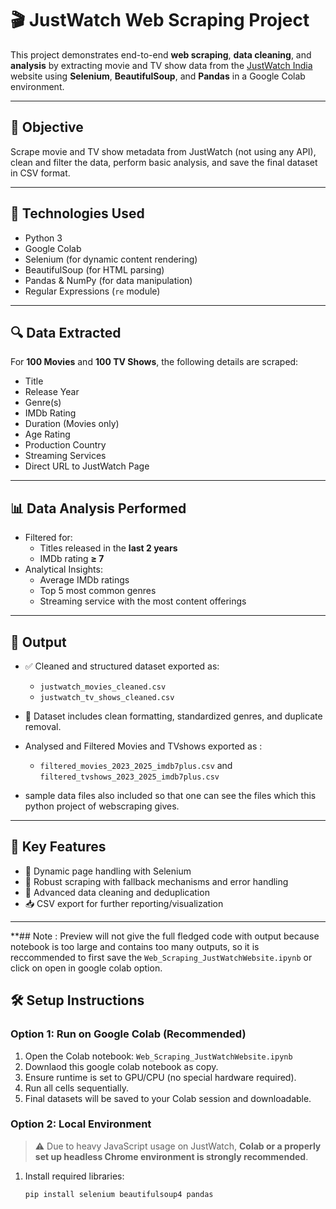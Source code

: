# 🎬 JustWatch Web Scraping Project

This project demonstrates end-to-end **web scraping**, **data cleaning**, and **analysis** by extracting movie and TV show data from the [JustWatch India](https://www.justwatch.com/in/movies?release_year_from=2000) website using **Selenium**, **BeautifulSoup**, and **Pandas** in a Google Colab environment.

---

## 📌 Objective

Scrape movie and TV show metadata from JustWatch (not using any API), clean and filter the data, perform basic analysis, and save the final dataset in CSV format.

---

## 🚀 Technologies Used

- Python 3
- Google Colab
- Selenium (for dynamic content rendering)
- BeautifulSoup (for HTML parsing)
- Pandas & NumPy (for data manipulation)
- Regular Expressions (`re` module)

---

## 🔍 Data Extracted

For **100 Movies** and **100 TV Shows**, the following details are scraped:

- Title
- Release Year
- Genre(s)
- IMDb Rating
- Duration (Movies only)
- Age Rating
- Production Country
- Streaming Services
- Direct URL to JustWatch Page

---

## 📊 Data Analysis Performed

- Filtered for:
  - Titles released in the **last 2 years**
  - IMDb rating **≥ 7**
- Analytical Insights:
  - Average IMDb ratings
  - Top 5 most common genres
  - Streaming service with the most content offerings

---

## 📁 Output

- ✅ Cleaned and structured dataset exported as:
  - `justwatch_movies_cleaned.csv`
  - `justwatch_tv_shows_cleaned.csv` 
- 📍 Dataset includes clean formatting, standardized genres, and duplicate removal.
- Analysed and Filtered Movies and TVshows exported as :
   - `filtered_movies_2023_2025_imdb7plus.csv` and `filtered_tvshows_2023_2025_imdb7plus.csv`
 
- sample data files also included so that one can see the files which this python project of webscraping gives.

---

## 🧪 Key Features

- 🔄 Dynamic page handling with Selenium
- 🎯 Robust scraping with fallback mechanisms and error handling
- 🧹 Advanced data cleaning and deduplication
- 📥 CSV export for further reporting/visualization

---

**## Note : Preview will not give the full fledged code with output because notebook is too large and contains too many outputs, so it is reccommended to first save the `Web_Scraping_JustWatchWebsite.ipynb` or click on open in google colab option.

## 🛠️ Setup Instructions

### Option 1: Run on Google Colab (Recommended)
1. Open the Colab notebook: `Web_Scraping_JustWatchWebsite.ipynb`
2. Downlaod this google colab notebook as copy.    
3. Ensure runtime is set to GPU/CPU (no special hardware required).
4. Run all cells sequentially.
5. Final datasets will be saved to your Colab session and downloadable.

### Option 2: Local Environment
> ⚠️ Due to heavy JavaScript usage on JustWatch, **Colab or a properly set up headless Chrome environment is strongly recommended**.

1. Install required libraries:
   ```bash
   pip install selenium beautifulsoup4 pandas
